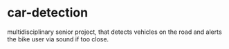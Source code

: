 # car-detection
multidisciplinary senior project, that detects vehicles on the road and alerts the bike user via sound if too close.
